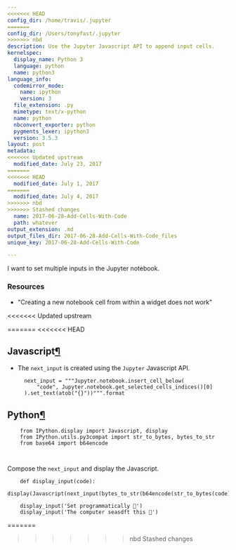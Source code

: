 ```yaml
---
<<<<<<< HEAD
config_dir: /home/travis/.jupyter
=======
config_dir: /Users/tonyfast/.jupyter
>>>>>>> nbd
description: Use the Jupyter Javascript API to append input cells.
kernelspec:
  display_name: Python 3
  language: python
  name: python3
language_info:
  codemirror_mode:
    name: ipython
    version: 3
  file_extension: .py
  mimetype: text/x-python
  name: python
  nbconvert_exporter: python
  pygments_lexer: ipython3
  version: 3.5.3
layout: post
metadata:
<<<<<<< Updated upstream
  modified_date: July 23, 2017
=======
<<<<<<< HEAD
  modified_date: July 1, 2017
=======
  modified_date: July 4, 2017
>>>>>>> nbd
>>>>>>> Stashed changes
  name: 2017-06-28-Add-Cells-With-Code
  path: whatever
output_extension: .md
output_files_dir: 2017-06-28-Add-Cells-With-Code_files
unique_key: 2017-06-28-Add-Cells-With-Code

---
```


I want to set multiple inputs in the Jupyter notebook.  

### Resources

* "Creating a new notebook cell from within a widget does not work"



<<<<<<< Updated upstream

=======
<<<<<<< HEAD
<div class="output_markdown rendered_html output_subarea ">
<h2 id="Javascript">Javascript<a class="anchor-link" href="#Javascript">&#182;</a></h2><ul>
<li><p>The <code>next_input</code> is created using the <code>Jupyter</code> Javascript API.</p>

<pre><code>  next_input = """Jupyter.notebook.insert_cell_below(
      "code", Jupyter.notebook.get_selected_cells_indices()[0]
  ).set_text(atob("{}"))""".format</code></pre>
</li>
</ul>

</div>


<div class="output_markdown rendered_html output_subarea ">
<h2 id="Python">Python<a class="anchor-link" href="#Python">&#182;</a></h2>
<pre><code>    from IPython.display import Javascript, display
    from IPython.utils.py3compat import str_to_bytes, bytes_to_str
    from base64 import b64encode

</code></pre>
<p>Compose the <code>next_input</code> and display the Javascript.</p>

<pre><code>    def display_input(code):
        display(Javascript(next_input(bytes_to_str(b64encode(str_to_bytes(code))))))</code></pre>

</div>


<div class="output_markdown rendered_html output_subarea ">

<pre><code>    display_input('Set programmatically 💯')
    display_input('The computer seasdft this 🐢')</code></pre>

</div>



<div id="a92e3ee6-2300-43b7-a134-303c1834d912"></div>
<div class="output_subarea output_javascript ">
<script type="text/javascript">
var element = $('#a92e3ee6-2300-43b7-a134-303c1834d912');
Jupyter.notebook.insert_cell_below(
    "code", Jupyter.notebook.get_selected_cells_indices()[0]
).set_text(atob("U2V0IHByb2dyYW1tYXRpY2FsbHkg8J+Srw=="))
</script>
</div>



<div id="54a12fba-8ec3-48c4-a5f7-249919fcaedf"></div>
<div class="output_subarea output_javascript ">
<script type="text/javascript">
var element = $('#54a12fba-8ec3-48c4-a5f7-249919fcaedf');
Jupyter.notebook.insert_cell_below(
    "code", Jupyter.notebook.get_selected_cells_indices()[0]
).set_text(atob("VGhlIGNvbXB1dGVyIHNlYXNkZnQgdGhpcyDwn5Ci"))
</script>
</div>
=======

>>>>>>> nbd
>>>>>>> Stashed changes










